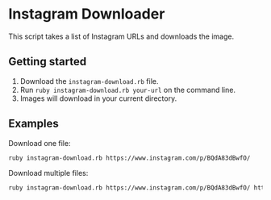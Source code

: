 # Instagram Downloader

This script takes a list of Instagram URLs and downloads the image.

## Getting started

1. Download the `instagram-download.rb` file.
2. Run `ruby instagram-download.rb your-url` on the command line.
3. Images will download in your current directory.

## Examples

Download one file:

```bash
ruby instagram-download.rb https://www.instagram.com/p/BQdA83dBwfO/
```

Download multiple files:

```bash
ruby instagram-download.rb https://www.instagram.com/p/BQdA83dBwfO/ https://www.instagram.com/p/BP_pL3dBUNC/ https://www.instagram.com/p/BN8JUWiBbH4/
```

